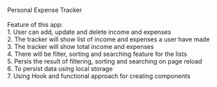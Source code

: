Personal Expense Tracker <br /><br />
Feature of this app: <br />
    1. User can add, update and delete income and expenses <br />
    2. The tracker will show list of income and expenses a user have made <br />
    3. The tracker will show total income and expenses <br />
    4. There will be filter, sorting and searching feature for the lists <br />
    5. Persis the result of filtering, sorting and searching on page reload <br />
    6. To persist data using local storage <br />
    7. Using Hook and functional approach for creating components <br />